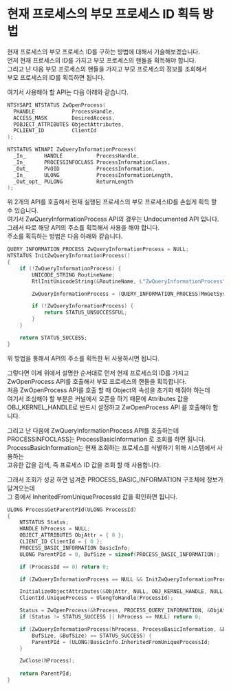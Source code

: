 # 현재 프로세스의 부모 프로세스 ID 획득 방법  

현재 프로세스의 부모 프로세스 ID를 구하는 방법에 대해서 기술해보겠습니다.  
먼저 현재 프로세스의 ID를 가지고 부모 프로세스의 핸들을 획득해야 합니다.  
그리고 난 다음 부모 프로세스의 핸들을 가지고 부모 프로세스의 정보를 조회해서   
부모 프로세스의 ID를 획득하면 됩니다.  

여기서 사용해야 할 API는 다음 아래와 같습니다.  
```C   
NTSYSAPI NTSTATUS ZwOpenProcess(  
  PHANDLE            ProcessHandle,  
  ACCESS_MASK        DesiredAccess,  
  POBJECT_ATTRIBUTES ObjectAttributes,  
  PCLIENT_ID         ClientId  
);  

NTSTATUS WINAPI ZwQueryInformationProcess(  
  _In_      HANDLE           ProcessHandle,  
  _In_      PROCESSINFOCLASS ProcessInformationClass,  
  _Out_     PVOID            ProcessInformation,  
  _In_      ULONG            ProcessInformationLength,  
  _Out_opt_ PULONG           ReturnLength  
);  
```

위 2개의 API를 호출해서 현재 실행된 프로세스의 부모 프로세스ID를 손쉽게 획득 할 수 있습니다.    
여기서 ZwQueryInformationProcess API의 경우는 Undocumented API 입니다.  
그래서 따로 해당 API의 주소를 획득해서 사용을 해야 합니다.  
주소를 획득하는 방법은 다음 아래와 같습니다.  

```C  
QUERY_INFORMATION_PROCESS ZwQueryInformationProcess = NULL;  
NTSTATUS InitZwQueryInformationProcess()  
{  
	if (!ZwQueryInformationProcess) {  
		UNICODE_STRING RoutineName;  
		RtlInitUnicodeString(&RoutineName, L"ZwQueryInformationProcess");  

		ZwQueryInformationProcess = (QUERY_INFORMATION_PROCESS)MmGetSystemRoutineAddress(&RoutineName);  

		if (!ZwQueryInformationProcess) {  
			return STATUS_UNSUCCESSFUL;  
		}  
	}  

	return STATUS_SUCCESS;  
}  
```   
위 방법을 통해서 API의 주소를 획득한 뒤 사용하시면 됩니다.  

그렇다면 이제 위에서 설명한 순서대로 먼저 현재 프로세스의 ID를 가지고  
ZwOpenProcess API를 호출해서 부모 프로세스의 핸들을 획득합니다.  
처음 ZwOpenProcess API를 호출 할 때 Object의 속성을 초기화 해줘야 하는데   
여기서 조심해야 할 부분은 커널에서 오픈을 하기 때문에 Attributes 값을   
OBJ_KERNEL_HANDLE로 반드시 설정하고 ZwOpenProcess API 를 호출해야 합니다.  
 
그리고 난 다음에 ZwQueryInformationProcess API를 호출하는데   
PROCESSINFOCLASS는 ProcessBasicInformation 로 조회를 하면 됩니다.  
ProcessBasicInformation는 현재 조회하는 프로세스를 식별하기 위해 시스템에서 사용하는  
고유한 값을 검색, 즉 프로세스 ID 값을 조회 할 때 사용합니다.  

그래서 조회가 성공 하면 넘겨준 PROCESS_BASIC_INFORMATION 구조체에 정보가 담겨오는데  
그 중에서 InheritedFromUniqueProcessId 값을 확인하면 됩니다.  

```C  
ULONG ProcessGetParentPId(ULONG ProcessId)  
{  
	NTSTATUS Status;  
	HANDLE hProcess = NULL;  
	OBJECT_ATTRIBUTES ObjAttr = { 0 };  
	CLIENT_ID ClientId = { 0 };  
	PROCESS_BASIC_INFORMATION BasicInfo;  
	ULONG ParentPId = 0, BufSize = sizeof(PROCESS_BASIC_INFORMATION);  

	if (ProcessId == 0) return 0;  

	if (ZwQueryInformationProcess == NULL && InitZwQueryInformationProcess() == STATUS_UNSUCCESSFUL) return 0;  

	InitializeObjectAttributes(&ObjAttr, NULL, OBJ_KERNEL_HANDLE, NULL, NULL);  
	ClientId.UniqueProcess = UlongToHandle(ProcessId);  

	Status = ZwOpenProcess(&hProcess, PROCESS_QUERY_INFORMATION, &ObjAttr, &ClientId);  
	if (Status != STATUS_SUCCESS || hProcess == NULL) return 0;  

	if (ZwQueryInformationProcess(hProcess, ProcessBasicInformation, &BasicInfo,  
		BufSize, &BufSize) == STATUS_SUCCESS) {  
		ParentPId = (ULONG)BasicInfo.InheritedFromUniqueProcessId;  
	}  

	ZwClose(hProcess);  
 
	return ParentPId;  
}  
```